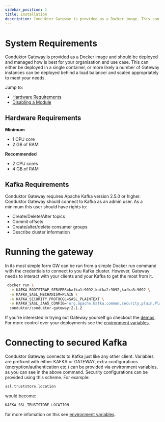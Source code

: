 ```yaml
---
sidebar_position: 1
title: Installation
description: Conduktor Gateway is provided as a Docker image. This can either be deployed in a single container or a number of proxies can be deployed behind a load balancer.
---
```


# System Requirements

Conduktor Gateway is provided as a Docker image and should be deployed and managed how is best for your organisation and use case. This can either be deployed in a single container, or more likely a number of Gateway instances can be deployed behind a load balancer and scaled appropriately to meet your needs.

Jump to:

- [Hardware Requirements](#hardware-requirements)
- [Disabling a Module](#disabling-a-module)

## Hardware Requirements

**Minimum**

- 1 CPU core
- 2 GB of RAM

**Recommended**

- 2 CPU cores
- 4 GB of RAM

## Kafka Requirements

Conduktor Gateway requires Apache Kafka version 2.5.0 or higher. Conduktor Gateway should connect to Kafka as an admin user. As a minimum this user should have rights to:

- Create/Delete/Alter topics
- Commit offsets
- Create/alter/delete consumer groups
- Describe cluster information

# Running the gateway
In its most simple form GW can be run from a simple Docker run command with the credentials to connect to you Kafka cluster. However, Gateway needs to interact with your clients and your Kafka to get the most from it.

```bash
 docker run \
  -e KAFKA_BOOTSTRAP_SERVERS=kafka1:9092,kafka2:9092,kafka3:9092 \
  -e KAFKA_SASL_MECHANISM=PLAIN \
  -e KAFKA_SECURITY_PROTOCOL=SASL_PLAINTEXT \
  -e KAFKA_SASL_JAAS_CONFIG='org.apache.kafka.common.security.plain.PlainLoginModule required username="admin" password="admin-secret";' \
  conduktor/conduktor-gateway:2.1.2
```

If you're interested in trying out Gateway yourself go checkout the [demos](https://github.com/conduktor/conduktor-gateway-demos).
For more control over your deployments see the [environment variables](/gateway/configuration/env-variables/).

# Connecting to secured Kafka

Conduktor Gateway connects to Kafka just like any other client. Variables are prefixed with either KAFKA or GATEWAY, extra configurations (encryption/authentication etc.) can be provided via environment variables, as you can see in the above command. 
Security configurations can be provided using this scheme. For example:

```bash
ssl.truststore.location
```

would become:

```bash
KAFKA_SSL_TRUSTSTORE_LOCATION
```

for more infomation on this see [environment variables](/gateway/configuration/env-variables/).
